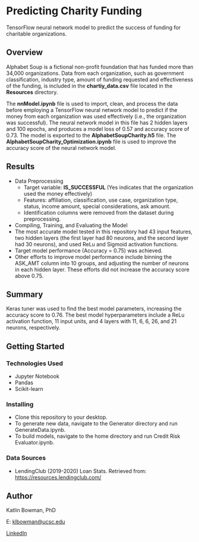 # Predicting Charity Funding

TensorFlow neural network model to predict the success of funding for charitable organizations. 

## Overview

Alphabet Soup is a fictional non-profit foundation that has funded more than 34,000 organizations. Data from each organization, such as government classification, industry type, amount of funding requested and effectiveness of the funding, is included in the **chartiy_data.csv** file located in the **Resources** directory.   

The **nnModel.ipynb** file is used to import, clean, and process the data before employing a TensorFlow neural network model to predict if the money from each organization was used effectively (i.e., the organization was successful). The neural network model in this file has 2 hidden layers and 100 epochs, and produces a model loss of 0.57 and accuracy score of 0.73. The model is exported to the **AlphabetSoupCharity.h5** file. The **AlphabetSoupCharity_Optimization.ipynb** file is used to improve the accuracy score of the neural network model.

## Results
* Data Preprocessing
  * Target variable: **IS_SUCCESSFUL** (Yes indicates that the organization used the money effectively)
  * Features: affiliation, classification, use case, organization type, status, income amount, special considerations, ask amount.
  * Identification columns were removed from the dataset during preprocessing.
* Compiling, Training, and Evaluating the Model
 * The most accurate model tested in this repository had 43 input features, two hidden layers (the first layer had 80 neurons, and the second layer had 30 neurons), and used ReLu and Sigmoid activation functions.
 * Target model performance (Accuracy = 0.75) was achieved.
 * Other efforts to improve model performance include binning the ASK_AMT column into 10 groups, and adjusting the number of neurons in each hidden layer. These efforts did not increase the accuracy score above 0.75. 

## Summary
Keras tuner was used to find the best model parameters, increasing the accuracy score to 0.76. The best model hyperparameters include a ReLu activation function, 11 input units, and 4 layers with 11, 6, 6, 26, and 21 neurons, respectively.


## Getting Started

### Technologies Used 

* Jupyter Notebook
* Pandas 
* Scikit-learn 

### Installing

* Clone this repository to your desktop.
* To generate new data, navigate to the Generator directory and run GenerateData.ipynb.
* To build models, navigate to the home directory and run Credit Risk Evaluator.ipynb.

### Data Sources

* LendingClub (2019-2020) Loan Stats. Retrieved from: https://resources.lendingclub.com/

## Author

Katlin Bowman, PhD

E: klbowman@ucsc.edu

[LinkedIn](https://www.linkedin.com/in/katlin-bowman/)
